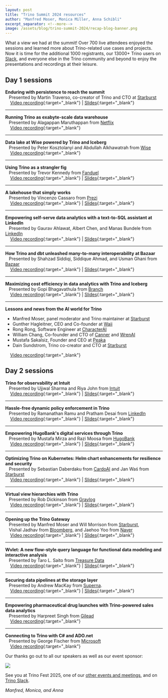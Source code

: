 ```yaml
---
layout: post
title: "Trino Summit 2024 resources"
author: "Manfred Moser, Monica Miller, Anna Schibli"
excerpt_separator: <!--more-->
image: /assets/blog/trino-summit-2024/recap-blog-banner.png
---
```


What a view we had at the summit! Over 700 live attendees enjoyed the sessions
and learned more about Trino-related use cases and projects. Now it is time for
the additional 1000 registrants, our 13000+ Trino users on
[Slack]({{site.baseurl}}/slack.html), and everyone else in the Trino community
and beyond to enjoy the presentations and recordings at their leisure.

<!--more-->

## Day 1 sessions

**Enduring with persistence to reach the summit**
<br>&nbsp;&nbsp;&nbsp;Presented by Martin Traverso, co-creator of Trino and CTO at [Starburst]({{site.baseurl}}/users.html#starburst)
<br>&nbsp;&nbsp;&nbsp;<i class="fab fa-youtube" style="color: red;"></i> [Video recording](https://youtu.be/wmR6kzOCo-I){:target="_blank"}
| [Slides]({{site.url}}/assets/blog/trino-summit-2024/trino-summit-2024-keynote.pdf){:target="_blank"}

---

**Running Trino as exabyte-scale data warehouse**
<br>&nbsp;&nbsp;&nbsp;Presented by Alagappan Maruthappan from [Netflix]({{site.baseurl}}/users.html#netflix)
<br>&nbsp;&nbsp;&nbsp;<i class="fab fa-youtube" style="color: red;"></i> [Video recording](https://youtu.be/WuUS73QPuZE){:target="_blank"}

---

**Data lake at Wise powered by Trino and Iceberg**
<br>&nbsp;&nbsp;&nbsp;Presented by Peter Kosztolanyi and Abdullah Alkhawatrah from [Wise](https://wise.com)
<br>&nbsp;&nbsp;&nbsp;<i class="fab fa-youtube" style="color: red;"></i> [Video recording](https://youtu.be/K5RmYtbeXAc){:target="_blank"}

---

**Using Trino as a strangler fig**
<br>&nbsp;&nbsp;&nbsp;Presented by Trevor Kennedy from [Fanduel](https://www.fanduel.com/)
<br>&nbsp;&nbsp;&nbsp;<i class="fab fa-youtube" style="color: red;"></i> [Video recording](https://youtu.be/cVA5IPWdHRs){:target="_blank"}
| [Slides]({{site.url}}/assets/blog/trino-summit-2024/trino-summit-2024-fanduel.pdf){:target="_blank"}

---

**A lakehouse that simply works**
<br>&nbsp;&nbsp;&nbsp;Presented by Vincenzo Cassaro from [Prezi](https://prezi.com/) 
<br>&nbsp;&nbsp;&nbsp;<i class="fab fa-youtube" style="color: red;"></i> [Video recording](https://youtu.be/6xdPRqpA8FA){:target="_blank"}
| [Slides]({{site.url}}/assets/blog/trino-summit-2024/trino-summit-2024-prezi.pdf){:target="_blank"}

---

**Empowering self-serve data analytics with a text-to-SQL assistant at LinkedIn** 
<br>&nbsp;&nbsp;&nbsp;Presented by Gaurav Ahlawat, Albert Chen, and Manas Bundele from
[LinkedIn]({{site.baseurl}}/users.html#linkedin)
<br>&nbsp;&nbsp;&nbsp;<i class="fab fa-youtube" style="color: red;"></i> [Video recording](https://youtu.be/rl4GLNEVkjo){:target="_blank"}
| [Slides]({{site.url}}/assets/blog/trino-summit-2024/trino-summit-2024-linkedin-ai.pdf){:target="_blank"}

---

**How Trino and dbt unleashed many-to-many interoperability at Bazaar**
<br>&nbsp;&nbsp;&nbsp;Presented by Shahzad Siddiqi, Siddique Ahmad, and Usman Ghani from
  [Bazaar]({{site.baseurl}}/users.html#bazaar_technologies)
<br>&nbsp;&nbsp;&nbsp;<i class="fab fa-youtube" style="color: red;"></i> [Video recording](https://youtu.be/G9jafHdH8FY){:target="_blank"}
| [Slides]({{site.url}}/assets/blog/trino-summit-2024/trino-summit-2024-bazaar.pdf){:target="_blank"}

---

**Maximizing cost efficiency in data analytics with Trino and Iceberg**
<br>&nbsp;&nbsp;&nbsp;Presented by Gopi Bhagavathula from [Branch](https://www.branch.io/)
<br>&nbsp;&nbsp;&nbsp;<i class="fab fa-youtube" style="color: red;"></i> [Video recording](https://youtu.be/Yaz7fwvOPdY){:target="_blank"}
| [Slides]({{site.url}}/assets/blog/trino-summit-2024/trino-summit-2024-branch.pdf){:target="_blank"}

---

**Lessons and news from the AI world for Trino**

* Manfred Moser, panel moderator and Trino maintainer at [Starburst]({{site.baseurl}}/users.html#starburst)
* Gunther Hagleitner, CEO and Co-founder at [Waii](https://waii.ai/)
* Rong Rong, Software Engineer at [CharacterAI](https://character.ai/)
* William Chang, Co-founder and CTO of [Canner]({{site.baseurl}}/users.html#canner) and
  [WrenAI]({{site.baseurl}}/ecosystem/client-application.html#wren-ai)
* Mustafa Sakalsiz, Founder and CEO at [Peaka]({{site.baseurl}}/users.html#peaka)
* Dain Sundstrom, Trino co-creator and CTO at [Starburst]({{site.baseurl}}/users.html#starburst)

&nbsp;&nbsp;&nbsp;<i class="fab fa-youtube" style="color: red;"></i> [Video recording](https://youtu.be/gobl6PhIWeE){:target="_blank"}

## Day 2 sessions

**Trino for observability at Intuit** 
<br>&nbsp;&nbsp;&nbsp;Presented by Ujjwal Sharma and Riya John from [Intuit](https://www.intuit.com/)
<br>&nbsp;&nbsp;&nbsp;<i class="fab fa-youtube" style="color: red;"></i> [Video recording](https://youtu.be/47dMrURt7us){:target="_blank"}
| [Slides]({{site.url}}/assets/blog/trino-summit-2024/trino-summit-2024-intuit.pdf){:target="_blank"}

---

**Hassle-free dynamic policy enforcement in Trino**
<br>&nbsp;&nbsp;&nbsp;Presented by Ramanathan Ramu and Pratham Desai from [LinkedIn]({{site.baseurl}}/users.html#linkedin)
<br>&nbsp;&nbsp;&nbsp;<i class="fab fa-youtube" style="color: red;"></i> [Video recording](https://youtu.be/GAudNEmbvsc){:target="_blank"}
| [Slides]({{site.url}}/assets/blog/trino-summit-2024/trino-summit-2024-linkedin-policy.pdf){:target="_blank"}

---

**Empowering HugoBank's digital services through Trino**
<br>&nbsp;&nbsp;&nbsp;Presented by Mustafa Mirza and Razi Moosa from [HugoBank](https://www.hugobank.com.pk)
<br>&nbsp;&nbsp;&nbsp;<i class="fab fa-youtube" style="color: red;"></i> [Video recording](https://youtu.be/51JVd25behQ){:target="_blank"}
| [Slides]({{site.url}}/assets/blog/trino-summit-2024/trino-summit-2024-hugobank.pdf){:target="_blank"}

---

**Optimizing Trino on Kubernetes: Helm chart enhancements for resilience and security** 
<br>&nbsp;&nbsp;&nbsp;Presented by Sebastian Daberdaku from [CardoAI](https://cardoai.com) and
Jan Waś from [Starburst]({{site.baseurl}}/users.html#starburst)
<br>&nbsp;&nbsp;&nbsp;<i class="fab fa-youtube" style="color: red;"></i> [Video recording](https://youtu.be/MGuOf45cGwA){:target="_blank"}
| [Slides]({{site.url}}/assets/blog/trino-summit-2024/trino-summit-2024-cardoai.pdf){:target="_blank"}

---

**Virtual view hierarchies with Trino**
<br>&nbsp;&nbsp;&nbsp;Presented by Rob Dickinson from [Graylog](https://graylog.org/)
<br>&nbsp;&nbsp;&nbsp;<i class="fab fa-youtube" style="color: red;"></i> [Video recording](https://youtu.be/z8eh_3vBpvg){:target="_blank"}
| [Slides]({{site.url}}/assets/blog/trino-summit-2024/trino-summit-2024-graylog.pdf){:target="_blank"}

---

**Opening up the Trino Gateway**
<br>&nbsp;&nbsp;&nbsp;Presented by Manfred Moser and Will Morrison from [Starburst]({{site.baseurl}}/users.html#starburst), 
<br>&nbsp;&nbsp;&nbsp;Vishal Jadhav from [Bloomberg](https://www.bloomberg.com/company/values/tech-at-bloomberg/), and Jaehoo Yoo from [Naver]({{site.baseurl}}/users.html#naver)
<br>&nbsp;&nbsp;&nbsp;<i class="fab fa-youtube" style="color: red;"></i> [Video recording](https://youtu.be/MiQEngRJk8g){:target="_blank"}
| [Slides]({{site.url}}/assets/blog/trino-summit-2024/trino-summit-2024-trino-gateway.pdf){:target="_blank"}

---

**Wvlet: A new flow-style query language for functional data modeling and interactive analysis**
<br>&nbsp;&nbsp;&nbsp;Presented by Taro L. Saito from [Treasure Data]({{site.baseurl}}/users.html#treasuredata)
<br>&nbsp;&nbsp;&nbsp;<i class="fab fa-youtube" style="color: red;"></i> [Video recording](https://youtu.be/ot7z7J6h9rM){:target="_blank"}
| [Slides]({{site.url}}/assets/blog/trino-summit-2024/trino-summit-2024-wvlet.pdf){:target="_blank"}

---
**Securing data pipelines at the storage layer**
<br>&nbsp;&nbsp;&nbsp;Presented by Andrew MacKay from [Superna](https://superna.io/).
<br>&nbsp;&nbsp;&nbsp;<i class="fab fa-youtube" style="color: red;"></i> [Video recording](https://youtu.be/Lxr4Rzn27cw){:target="_blank"}
| [Slides]({{site.url}}/assets/blog/trino-summit-2024/trino-summit-2024-superna.pdf){:target="_blank"}

---
**Empowering pharmaceutical drug launches with Trino-powered sales data analytics**
<br>&nbsp;&nbsp;&nbsp;Presented by Harpreet Singh from [Gilead](https://www.gilead.com/)
<br>&nbsp;&nbsp;&nbsp;<i class="fab fa-youtube" style="color: red;"></i> [Video recording](https://youtu.be/ELsBGx1Sv3o){:target="_blank"}

---
**Connecting to Trino with C# and ADO.net** 
<br>&nbsp;&nbsp;&nbsp;Presented by George Fischer from [Microsoft](https://www.microsoft.com)
<br>&nbsp;&nbsp;&nbsp;<i class="fab fa-youtube" style="color: red;"></i> [Video recording](https://youtu.be/x2rF6IEjFK0){:target="_blank"}

Our thanks go out to all our speakers as well as our event sponsor:
  
<a href="{{site.baseurl}}/users.html#starburst">
<img src="{{site.baseurl}}/assets/images/logos/starburst.png">
</a>
  
See you at Trino Fest 2025, one of our [other events and
meetings]({{site.baseurl}}/community.html#events), and on [Trino
Slack]({{site.baseurl}}/slack.html).

*Manfred, Monica, and Anna*
